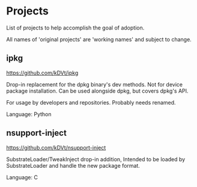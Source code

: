 # Projects

List of projects to help accomplish the goal of adoption.

All names of 'original projects' are 'working names' and subject to change.

## ipkg

https://github.com/kDVt/ipkg

Drop-in replacement for the dpkg binary's dev methods. Not for device package installation. Can be used alongside dpkg, but covers dpkg's API.

For usage by developers and repositories. Probably needs renamed.

Language: Python

## nsupport-inject

https://github.com/kDVt/nsupport-inject

SubstrateLoader/TweakInject drop-in addition, Intended to be loaded by SubstrateLoader and handle the new package format.

Language: C

